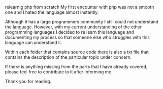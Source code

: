 relearnig php from scratch
My first encounter with php was not a smooth one and I hated the language almost instantly.

Although it has a large programmers community I still could not understand the language.
However, with my current understanding of the other programming languages I decided to re learn this language and documenting my process so that someone else who struggles with this language can understand it.

Within each folder  that contains source code there is also a txt file that contains the description of the particular topic under concern.

If there is anything missing from the parts that I have already covered, please feel free to contribute to it after informing me. 

Thank you for reading.

